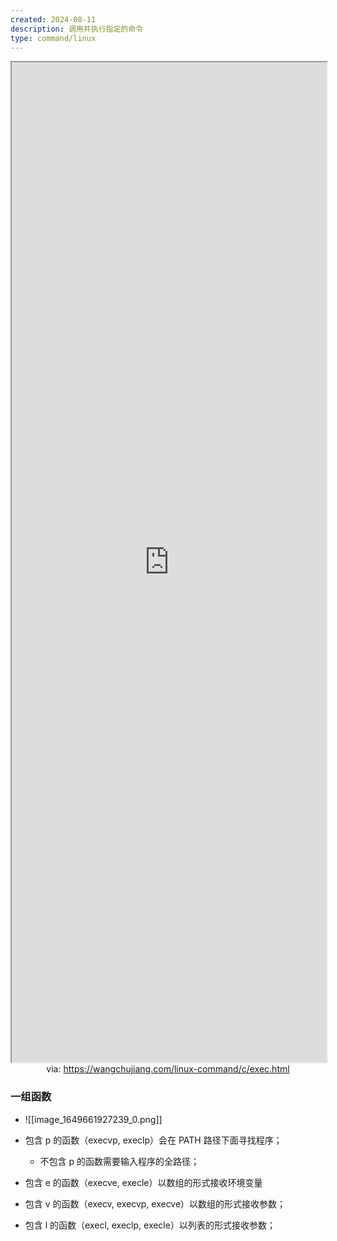 ```yaml
---
created: 2024-08-11
description: 调用并执行指定的命令
type: command/linux
---
```


<iframe src='https://wangchujiang.com/linux-command/c/exec.html' style='height:40vh;width:100%' class='iframe-radius' allow='fullscreen'></iframe>
<center>via: <a href='https://wangchujiang.com/linux-command/c/exec.html' target='_blank' class='external-link'>https://wangchujiang.com/linux-command/c/exec.html</a></center>

### 一组函数

- ![[image_1649661927239_0.png]]

- 包含 p 的函数（execvp, execlp）会在 PATH 路径下面寻找程序；
  - 不包含 p 的函数需要输入程序的全路径；
- 包含 e 的函数（execve, execle）以数组的形式接收环境变量
- 包含 v 的函数（execv, execvp, execve）以数组的形式接收参数；
- 包含 l 的函数（execl, execlp, execle）以列表的形式接收参数；
